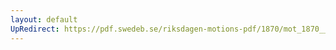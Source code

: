 ```yaml
---
layout: default
UpRedirect: https://pdf.swedeb.se/riksdagen-motions-pdf/1870/mot_1870__ak__00170/mot_1870__ak__00170_002.pdf
---
```

